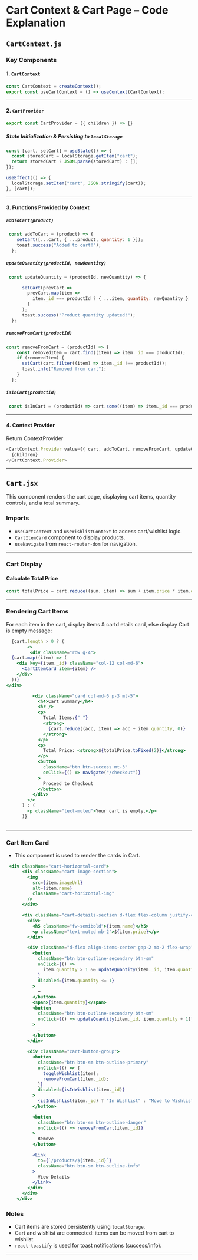 
# Cart Context & Cart Page – Code Explanation

## `CartContext.js`

### Key Components

#### 1. **`CartContext`**

```js
const CartContext = createContext();
export const useCartContext = () => useContext(CartContext);
```
---

#### 2. **`CartProvider`**
```jsx
export const CartProvider = ({ children }) => {}
```

##### State Initialization & Persisting to `localStorage`
```js
const [cart, setCart] = useState(() => {
  const storedCart = localStorage.getItem("cart");
  return storedCart ? JSON.parse(storedCart) : [];
});

useEffect(() => {
  localStorage.setItem("cart", JSON.stringify(cart));
}, [cart]);
```


---

#### 3. **Functions Provided by Context**

##### `addToCart(product)`
```js
 const addToCart = (product) => {
    setCart([...cart, { ...product, quantity: 1 }]);
    toast.success("Added to cart!");
  };
```

##### `updateQuantity(productId, newQuantity)`
```js
 const updateQuantity = (productId, newQuantity) => {

      setCart(prevCart =>
        prevCart.map(item =>
          item._id === productId ? { ...item, quantity: newQuantity } : item
        )
      );
      toast.success("Product quantity updated!");
  };
```


##### `removeFromCart(productId)`
```js
const removeFromCart = (productId) => {
    const removedItem = cart.find((item) => item._id === productId);
    if (removedItem) {
      setCart(cart.filter((item) => item._id !== productId));
      toast.info("Removed from cart");
    }
  };
```

##### `isInCart(productId)`
```jsx
 const isInCart = (productId) => cart.some((item) => item._id === productId);
```
---

#### 4. **Context Provider**
Return ContextProvider
```js
<CartContext.Provider value={{ cart, addToCart, removeFromCart, updateQuantity, isInCart }}>
  {children}
</CartContext.Provider>
```

---



## `Cart.jsx`

This component renders the cart page, displaying cart items, quantity controls, and a total summary.

### Imports
- `useCartContext` and `useWishlistContext` to access cart/wishlist logic.
- `CartItemCard` component to display products.
- `useNavigate` from `react-router-dom` for navigation.

---

###  Cart Display

#### Calculate Total Price
```js
const totalPrice = cart.reduce((sum, item) => sum + item.price * item.quantity, 0);
```

---

### Rendering Cart Items
For each item in the cart, display items & cartd etails card, else display Cart is empty message:

```jsx
  {cart.length > 0 ? (
        <>
         <div className="row g-4">
  {cart.map((item) => (
    <div key={item._id} className="col-12 col-md-6">
      <CartItemCard item={item} />
    </div>
  ))}
</div>

          <div className="card col-md-6 p-3 mt-5">
            <h4>Cart Summary</h4>
            <hr />
            <p>
              Total Items:{" "}
              <strong>
                {cart.reduce((acc, item) => acc + item.quantity, 0)}
              </strong>
            </p>
            <p>
              Total Price: <strong>${totalPrice.toFixed(2)}</strong>
            </p>
            <button
              className="btn btn-success mt-3"
              onClick={() => navigate("/checkout")}
            >
              Proceed to Checkout
            </button>
          </div>
        </>
      ) : (
        <p className="text-muted">Your cart is empty.</p>
      )}
 
```

---

### Cart Item Card
- This component is used to render the cards in Cart. 
```jsx
 <div className="cart-horizontal-card">
      <div className="cart-image-section">
        <img
          src={item.imageUrl}
          alt={item.name}
          className="cart-horizontal-img"
        />
      </div>

      <div className="cart-details-section d-flex flex-column justify-content-between">
        <div>
          <h5 className="fw-semibold">{item.name}</h5>
          <p className="text-muted mb-2">${item.price}</p>
        </div>

        <div className="d-flex align-items-center gap-2 mb-2 flex-wrap">
          <button
            className="btn btn-outline-secondary btn-sm"
            onClick={() =>
              item.quantity > 1 && updateQuantity(item._id, item.quantity - 1)
            }
            disabled={item.quantity <= 1}
          >
            −
          </button>
          <span>{item.quantity}</span>
          <button
            className="btn btn-outline-secondary btn-sm"
            onClick={() => updateQuantity(item._id, item.quantity + 1)}
          >
            +
          </button>
        </div>

        <div className="cart-button-group">
          <button
            className="btn btn-sm btn-outline-primary"
            onClick={() => {
              toggleWishlist(item);
              removeFromCart(item._id);
            }}
            disabled={isInWishlist(item._id)}
          >
            {isInWishlist(item._id) ? "In Wishlist" : "Move to Wishlist"}
          </button>

          <button
            className="btn btn-sm btn-outline-danger"
            onClick={() => removeFromCart(item._id)}
          >
            Remove
          </button>

          <Link
            to={`/products/${item._id}`}
            className="btn btn-sm btn-outline-info"
          >
            View Details
          </Link>
        </div>
      </div>
    </div>


```

### Notes
- Cart items are stored persistently using `localStorage`.
- Cart and wishlist are connected: items can be moved from cart to wishlist.
- `react-toastify` is used for toast notifications (success/info).


---

